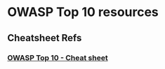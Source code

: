 # OWASP Top 10 resources

## Cheatsheet Refs
### [ OWASP Top 10 - Cheat sheet ](https://www.owasp.org/index.php/OWASP_Top_Ten_Cheat_Sheet)
